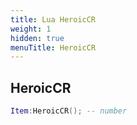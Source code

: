 ```yaml
---
title: Lua HeroicCR
weight: 1
hidden: true
menuTitle: HeroicCR
---
```

## HeroicCR
```lua
Item:HeroicCR(); -- number
```
